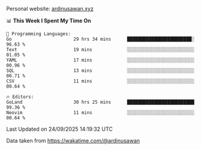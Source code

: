 Personal website: [ardinusawan.xyz](https://ardinusawan.xyz)

<!--START_SECTION:waka-->
📊 **This Week I Spent My Time On** 

```text
💬 Programming Languages: 
Go                       29 hrs 34 mins      ████████████████████████░   96.63 % 
Text                     19 mins             ░░░░░░░░░░░░░░░░░░░░░░░░░   01.05 % 
YAML                     17 mins             ░░░░░░░░░░░░░░░░░░░░░░░░░   00.96 % 
SQL                      13 mins             ░░░░░░░░░░░░░░░░░░░░░░░░░   00.71 % 
CSV                      11 mins             ░░░░░░░░░░░░░░░░░░░░░░░░░   00.64 % 

🔥 Editors: 
GoLand                   30 hrs 25 mins      █████████████████████████   99.36 % 
Neovim                   11 mins             ░░░░░░░░░░░░░░░░░░░░░░░░░   00.64 % 
```


 Last Updated on 24/09/2025 14:19:32 UTC
<!--END_SECTION:waka-->
Data taken from https://wakatime.com/@ardinusawan
